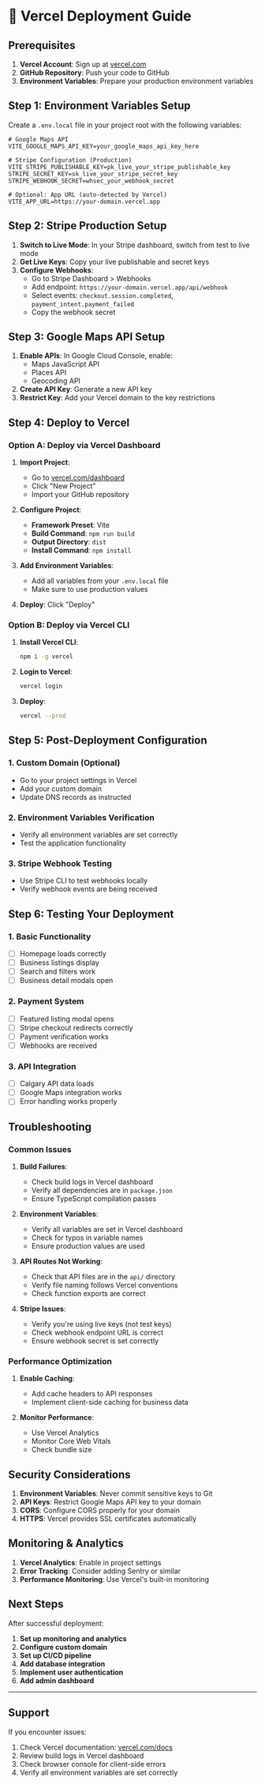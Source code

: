 # 🚀 Vercel Deployment Guide

## Prerequisites

1. **Vercel Account**: Sign up at [vercel.com](https://vercel.com)
2. **GitHub Repository**: Push your code to GitHub
3. **Environment Variables**: Prepare your production environment variables

## Step 1: Environment Variables Setup

Create a `.env.local` file in your project root with the following variables:

```env
# Google Maps API
VITE_GOOGLE_MAPS_API_KEY=your_google_maps_api_key_here

# Stripe Configuration (Production)
VITE_STRIPE_PUBLISHABLE_KEY=pk_live_your_stripe_publishable_key
STRIPE_SECRET_KEY=sk_live_your_stripe_secret_key
STRIPE_WEBHOOK_SECRET=whsec_your_webhook_secret

# Optional: App URL (auto-detected by Vercel)
VITE_APP_URL=https://your-domain.vercel.app
```

## Step 2: Stripe Production Setup

1. **Switch to Live Mode**: In your Stripe dashboard, switch from test to live mode
2. **Get Live Keys**: Copy your live publishable and secret keys
3. **Configure Webhooks**: 
   - Go to Stripe Dashboard > Webhooks
   - Add endpoint: `https://your-domain.vercel.app/api/webhook`
   - Select events: `checkout.session.completed`, `payment_intent.payment_failed`
   - Copy the webhook secret

## Step 3: Google Maps API Setup

1. **Enable APIs**: In Google Cloud Console, enable:
   - Maps JavaScript API
   - Places API
   - Geocoding API
2. **Create API Key**: Generate a new API key
3. **Restrict Key**: Add your Vercel domain to the key restrictions

## Step 4: Deploy to Vercel

### Option A: Deploy via Vercel Dashboard

1. **Import Project**: 
   - Go to [vercel.com/dashboard](https://vercel.com/dashboard)
   - Click "New Project"
   - Import your GitHub repository

2. **Configure Project**:
   - **Framework Preset**: Vite
   - **Build Command**: `npm run build`
   - **Output Directory**: `dist`
   - **Install Command**: `npm install`

3. **Add Environment Variables**:
   - Add all variables from your `.env.local` file
   - Make sure to use production values

4. **Deploy**: Click "Deploy"

### Option B: Deploy via Vercel CLI

1. **Install Vercel CLI**:
   ```bash
   npm i -g vercel
   ```

2. **Login to Vercel**:
   ```bash
   vercel login
   ```

3. **Deploy**:
   ```bash
   vercel --prod
   ```

## Step 5: Post-Deployment Configuration

### 1. Custom Domain (Optional)
- Go to your project settings in Vercel
- Add your custom domain
- Update DNS records as instructed

### 2. Environment Variables Verification
- Verify all environment variables are set correctly
- Test the application functionality

### 3. Stripe Webhook Testing
- Use Stripe CLI to test webhooks locally
- Verify webhook events are being received

## Step 6: Testing Your Deployment

### 1. Basic Functionality
- [ ] Homepage loads correctly
- [ ] Business listings display
- [ ] Search and filters work
- [ ] Business detail modals open

### 2. Payment System
- [ ] Featured listing modal opens
- [ ] Stripe checkout redirects correctly
- [ ] Payment verification works
- [ ] Webhooks are received

### 3. API Integration
- [ ] Calgary API data loads
- [ ] Google Maps integration works
- [ ] Error handling works properly

## Troubleshooting

### Common Issues

1. **Build Failures**:
   - Check build logs in Vercel dashboard
   - Verify all dependencies are in `package.json`
   - Ensure TypeScript compilation passes

2. **Environment Variables**:
   - Verify all variables are set in Vercel dashboard
   - Check for typos in variable names
   - Ensure production values are used

3. **API Routes Not Working**:
   - Check that API files are in the `api/` directory
   - Verify file naming follows Vercel conventions
   - Check function exports are correct

4. **Stripe Issues**:
   - Verify you're using live keys (not test keys)
   - Check webhook endpoint URL is correct
   - Ensure webhook secret is set correctly

### Performance Optimization

1. **Enable Caching**:
   - Add cache headers to API responses
   - Implement client-side caching for business data

2. **Monitor Performance**:
   - Use Vercel Analytics
   - Monitor Core Web Vitals
   - Check bundle size

## Security Considerations

1. **Environment Variables**: Never commit sensitive keys to Git
2. **API Keys**: Restrict Google Maps API key to your domain
3. **CORS**: Configure CORS properly for your domain
4. **HTTPS**: Vercel provides SSL certificates automatically

## Monitoring & Analytics

1. **Vercel Analytics**: Enable in project settings
2. **Error Tracking**: Consider adding Sentry or similar
3. **Performance Monitoring**: Use Vercel's built-in monitoring

## Next Steps

After successful deployment:

1. **Set up monitoring and analytics**
2. **Configure custom domain**
3. **Set up CI/CD pipeline**
4. **Add database integration**
5. **Implement user authentication**
6. **Add admin dashboard**

---

## Support

If you encounter issues:

1. Check Vercel documentation: [vercel.com/docs](https://vercel.com/docs)
2. Review build logs in Vercel dashboard
3. Check browser console for client-side errors
4. Verify all environment variables are set correctly 